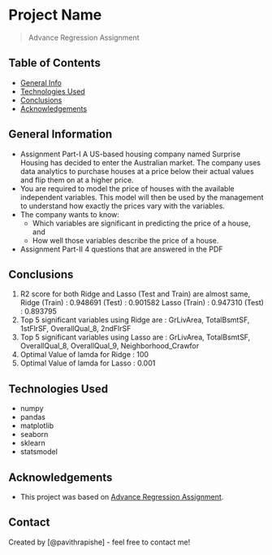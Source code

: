 # Project Name
> Advance Regression Assignment


## Table of Contents
* [General Info](#general-information)
* [Technologies Used](#technologies-used)
* [Conclusions](#conclusions)
* [Acknowledgements](#acknowledgements)

## General Information
- Assignment Part-I
A US-based housing company named Surprise Housing has decided to enter the Australian market. The company uses data analytics to purchase houses at a price below their actual values and flip them on at a higher price.
- You are required to model the price of houses with the available independent variables. This model will then be used by the management to understand how exactly the prices vary with the variables.
- The company wants to know:
    - Which variables are significant in predicting the price of a house, and
    - How well those variables describe the price of a house.
- Assignment Part-II
4 questions that are answered in the PDF

## Conclusions
1. R2 score for both Ridge and Lasso (Test and Train) are almost same,
    Ridge (Train) : 0.948691   (Test) : 0.901582
    Lasso (Train) : 0.947310   (Test) : 0.893795
2. Top 5 significant variables using Ridge are : GrLivArea, TotalBsmtSF, 1stFlrSF, OverallQual_8, 2ndFlrSF
3. Top 5 significant variables using Lasso are : GrLivArea, TotalBsmtSF, OverallQual_8, OverallQual_9, Neighborhood_Crawfor
4. Optimal Value of lamda for Ridge : 100
5. Optimal Value of lamda for Lasso : 0.001

## Technologies Used
- numpy
- pandas
- matplotlib
- seaborn
- sklearn
- statsmodel

## Acknowledgements
- This project was based on [Advance Regression Assignment](https://learn.upgrad.com/course/4617/segment/27466/242409/740997/3737982).


## Contact
Created by [@pavithrapishe] - feel free to contact me!
